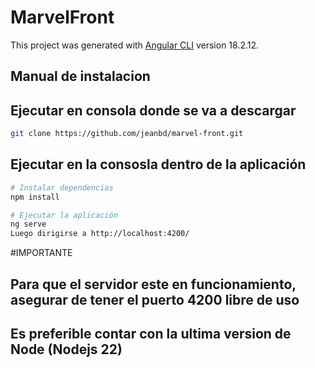 # MarvelFront

This project was generated with [Angular CLI](https://github.com/angular/angular-cli) version 18.2.12.

## Manual de instalacion

## Ejecutar en consola donde se va a descargar

```bash
git clone https://github.com/jeanbd/marvel-front.git
```

## Ejecutar en la consosla dentro de la aplicación

```bash
# Instalar dependencias
npm install

# Ejecutar la aplicación
ng serve
Luego dirigirse a http://localhost:4200/
```

#IMPORTANTE

## Para que el servidor este en funcionamiento, asegurar de tener el puerto 4200 libre de uso
## Es preferible contar con la ultima version de Node (Nodejs 22)
